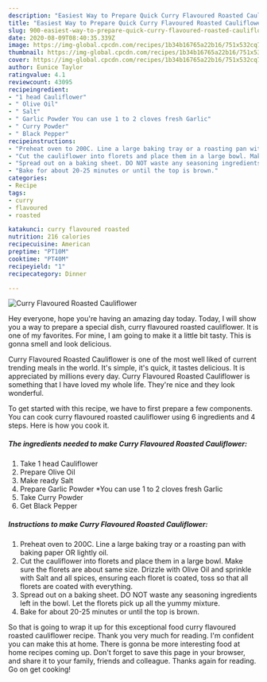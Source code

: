```yaml
---
description: "Easiest Way to Prepare Quick Curry Flavoured Roasted Cauliflower"
title: "Easiest Way to Prepare Quick Curry Flavoured Roasted Cauliflower"
slug: 900-easiest-way-to-prepare-quick-curry-flavoured-roasted-cauliflower
date: 2020-08-09T08:40:35.339Z
image: https://img-global.cpcdn.com/recipes/1b34b16765a22b16/751x532cq70/curry-flavoured-roasted-cauliflower-recipe-main-photo.jpg
thumbnail: https://img-global.cpcdn.com/recipes/1b34b16765a22b16/751x532cq70/curry-flavoured-roasted-cauliflower-recipe-main-photo.jpg
cover: https://img-global.cpcdn.com/recipes/1b34b16765a22b16/751x532cq70/curry-flavoured-roasted-cauliflower-recipe-main-photo.jpg
author: Eunice Taylor
ratingvalue: 4.1
reviewcount: 43095
recipeingredient:
- "1 head Cauliflower"
- " Olive Oil"
- " Salt"
- " Garlic Powder You can use 1 to 2 cloves fresh Garlic"
- " Curry Powder"
- " Black Pepper"
recipeinstructions:
- "Preheat oven to 200C. Line a large baking tray or a roasting pan with baking paper OR lightly oil."
- "Cut the cauliflower into florets and place them in a large bowl. Make sure the florets are about same size. Drizzle with Olive Oil and sprinkle with Salt and all spices, ensuring each floret is coated, toss so that all florets are coated with everything."
- "Spread out on a baking sheet. DO NOT waste any seasoning ingredients left in the bowl. Let the florets pick up all the yummy mixture."
- "Bake for about 20-25 minutes or until the top is brown."
categories:
- Recipe
tags:
- curry
- flavoured
- roasted

katakunci: curry flavoured roasted 
nutrition: 216 calories
recipecuisine: American
preptime: "PT10M"
cooktime: "PT40M"
recipeyield: "1"
recipecategory: Dinner

---
```



![Curry Flavoured Roasted Cauliflower](https://img-global.cpcdn.com/recipes/1b34b16765a22b16/751x532cq70/curry-flavoured-roasted-cauliflower-recipe-main-photo.jpg)

Hey everyone, hope you're having an amazing day today. Today, I will show you a way to prepare a special dish, curry flavoured roasted cauliflower. It is one of my favorites. For mine, I am going to make it a little bit tasty. This is gonna smell and look delicious.



Curry Flavoured Roasted Cauliflower is one of the most well liked of current trending meals in the world. It's simple, it's quick, it tastes delicious. It is appreciated by millions every day. Curry Flavoured Roasted Cauliflower is something that I have loved my whole life. They're nice and they look wonderful.


To get started with this recipe, we have to first prepare a few components. You can cook curry flavoured roasted cauliflower using 6 ingredients and 4 steps. Here is how you cook it.

<!--inarticleads1-->

##### The ingredients needed to make Curry Flavoured Roasted Cauliflower:

1. Take 1 head Cauliflower
1. Prepare  Olive Oil
1. Make ready  Salt
1. Prepare  Garlic Powder *You can use 1 to 2 cloves fresh Garlic
1. Take  Curry Powder
1. Get  Black Pepper




<!--inarticleads2-->

##### Instructions to make Curry Flavoured Roasted Cauliflower:

1. Preheat oven to 200C. Line a large baking tray or a roasting pan with baking paper OR lightly oil.
1. Cut the cauliflower into florets and place them in a large bowl. Make sure the florets are about same size. Drizzle with Olive Oil and sprinkle with Salt and all spices, ensuring each floret is coated, toss so that all florets are coated with everything.
1. Spread out on a baking sheet. DO NOT waste any seasoning ingredients left in the bowl. Let the florets pick up all the yummy mixture.
1. Bake for about 20-25 minutes or until the top is brown.




So that is going to wrap it up for this exceptional food curry flavoured roasted cauliflower recipe. Thank you very much for reading. I'm confident you can make this at home. There is gonna be more interesting food at home recipes coming up. Don't forget to save this page in your browser, and share it to your family, friends and colleague. Thanks again for reading. Go on get cooking!
